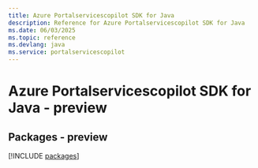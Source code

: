 ```yaml
---
title: Azure Portalservicescopilot SDK for Java
description: Reference for Azure Portalservicescopilot SDK for Java
ms.date: 06/03/2025
ms.topic: reference
ms.devlang: java
ms.service: portalservicescopilot
---
```

# Azure Portalservicescopilot SDK for Java - preview
## Packages - preview
[!INCLUDE [packages](portalservicescopilot-index.md)]